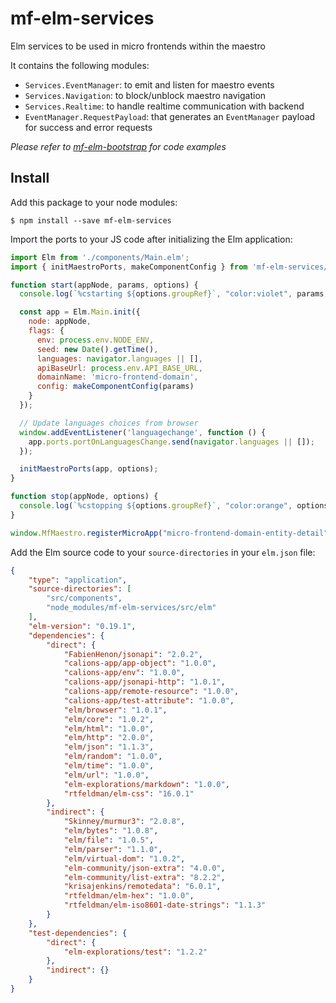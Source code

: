 # mf-elm-services

Elm services to be used in micro frontends within the maestro

It contains the following modules:

* `Services.EventManager`: to emit and listen for maestro events
* `Services.Navigation`: to block/unblock maestro navigation
* `Services.Realtime`: to handle realtime communication with backend
* `EventManager.RequestPayload`: that generates an `EventManager` payload for success and error requests

_Please refer to [mf-elm-bootstrap](https://github.com/calions-app/mf-elm-bootstrap) for code examples_

## Install

Add this package to your node modules:

```
$ npm install --save mf-elm-services
```

Import the ports to your JS code after initializing the Elm application:

```js
import Elm from './components/Main.elm';
import { initMaestroPorts, makeComponentConfig } from 'mf-elm-services/src/index.js';

function start(appNode, params, options) {
  console.log(`%cstarting ${options.groupRef}`, "color:violet", params, options);

  const app = Elm.Main.init({
    node: appNode,
    flags: {
      env: process.env.NODE_ENV,
      seed: new Date().getTime(),
      languages: navigator.languages || [],
      apiBaseUrl: process.env.API_BASE_URL,
      domainName: 'micro-frontend-domain',
      config: makeComponentConfig(params)
    }
  });

  // Update languages choices from browser
  window.addEventListener('languagechange', function () {
    app.ports.portOnLanguagesChange.send(navigator.languages || []);
  });

  initMaestroPorts(app, options);
}

function stop(appNode, options) {
  console.log(`%cstopping ${options.groupRef}`, "color:orange", options);
}

window.MfMaestro.registerMicroApp("micro-frontend-domain-entity-detail", { start, stop });

```

Add the Elm source code to your `source-directories` in your `elm.json` file:

```json
{
    "type": "application",
    "source-directories": [
        "src/components",
        "node_modules/mf-elm-services/src/elm"
    ],
    "elm-version": "0.19.1",
    "dependencies": {
        "direct": {
            "FabienHenon/jsonapi": "2.0.2",
            "calions-app/app-object": "1.0.0",
            "calions-app/env": "1.0.0",
            "calions-app/jsonapi-http": "1.0.1",
            "calions-app/remote-resource": "1.0.0",
            "calions-app/test-attribute": "1.0.0",
            "elm/browser": "1.0.1",
            "elm/core": "1.0.2",
            "elm/html": "1.0.0",
            "elm/http": "2.0.0",
            "elm/json": "1.1.3",
            "elm/random": "1.0.0",
            "elm/time": "1.0.0",
            "elm/url": "1.0.0",
            "elm-explorations/markdown": "1.0.0",
            "rtfeldman/elm-css": "16.0.1"
        },
        "indirect": {
            "Skinney/murmur3": "2.0.8",
            "elm/bytes": "1.0.8",
            "elm/file": "1.0.5",
            "elm/parser": "1.1.0",
            "elm/virtual-dom": "1.0.2",
            "elm-community/json-extra": "4.0.0",
            "elm-community/list-extra": "8.2.2",
            "krisajenkins/remotedata": "6.0.1",
            "rtfeldman/elm-hex": "1.0.0",
            "rtfeldman/elm-iso8601-date-strings": "1.1.3"
        }
    },
    "test-dependencies": {
        "direct": {
            "elm-explorations/test": "1.2.2"
        },
        "indirect": {}
    }
}
```